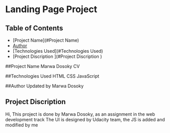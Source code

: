 # Landing Page Project

## Table of Contents

* [Project Name](#Project Name)
* [Author](#Author)
* [Technologies Used](#Technologies Used)
* [Project Discription ](#Project Discription )

##Project Name
Marwa Dosoky CV

##Technologies Used
HTML
CSS
JavaScript

##Author
Updated by Marwa Dosoky

## Project Discription 
Hi, This project is done by Marwa Dosoky, as an assignment in the web development track
The UI is designed by Udacity team, the JS is added and modified by me